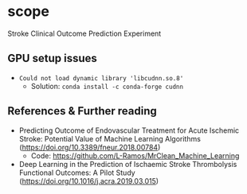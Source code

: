 # scope
Stroke Clinical Outcome Prediction Experiment


## GPU setup issues

- `Could not load dynamic library 'libcudnn.so.8'`
  - Solution: `conda install -c conda-forge cudnn`


## References & Further reading

- Predicting Outcome of Endovascular Treatment for Acute Ischemic Stroke: Potential Value of Machine Learning Algorithms (https://doi.org/10.3389/fneur.2018.00784)
  - Code: https://github.com/L-Ramos/MrClean_Machine_Learning
- Deep Learning in the Prediction of Ischaemic Stroke Thrombolysis Functional Outcomes: A Pilot Study (https://doi.org/10.1016/j.acra.2019.03.015)